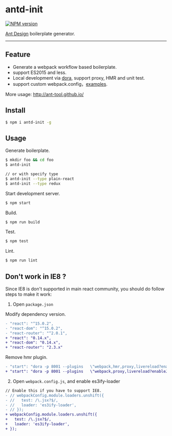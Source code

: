 # antd-init

[![NPM version](https://img.shields.io/npm/v/antd-init.svg?style=flat)](https://npmjs.org/package/antd-init)

[Ant Design](https://github.com/ant-design/ant-design) boilerplate generator.

----

## Feature

- Generate a webpack workflow based boilerplate.
- support ES2015 and less.
- Local development via [dora](https://github.com/dora-js/dora), support proxy, HMR and unit test.
- support custom webpack.config，[examples](./boilerplate/redux/webpack.config.js).

More usage: http://ant-tool.github.io/

## Install

```bash
$ npm i antd-init -g
```

## Usage

Generate boilerplate.

```bash
$ mkdir foo && cd foo
$ antd-init

// or with specify type
$ antd-init --type plain-react
$ antd-init --type redux
```

Start development server.

```bash
$ npm start
```

Build.

```bash
$ npm run build
```

Test.

```bash
$ npm test
```

Lint.

```bash
$ npm run lint
```

## Don't work in IE8 ?

Since IE8 is don't supported in main react community, you should do follow steps to make it work: 

1. Open `package.json`
  
  Modify dependency version.
  
  ```diff
  - "react": "^15.0.2",
  - "react-dom": "^15.0.2",
  - "react-router": "^2.0.1",
  + "react": "0.14.x",
  + "react-dom": "0.14.x",
  + "react-router": "2.3.x"
  ```
  
  Remove hmr plugin.
  
  ```diff
  - "start": "dora -p 8001 --plugins   \"webpack,hmr,proxy,livereload?enableJs=false&injectHost=127.0.0.1,browser-history?index=/src/entries/index.html\"",
  + "start": "dora -p 8001 --plugins   \"webpack,proxy,livereload?enableJs=false&injectHost=127.0.0.1,browser-history?index=/src/entries/index.html\"",
  ```

2. Open `webpack.config.js`, and enable es3ify-loader

  ```diff
  // Enable this if you have to support IE8.
  - // webpackConfig.module.loaders.unshift({
  - //   test: /\.jsx?$/,
  - //   loader: 'es3ify-loader',
  - // });
  + webpackConfig.module.loaders.unshift({
  +   test: /\.jsx?$/,
  +   loader: 'es3ify-loader',
  + });
  ```

